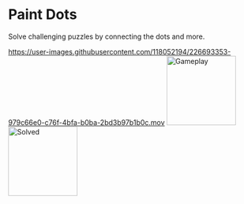 # Paint Dots
  Solve challenging puzzles by connecting the dots and more.
  
https://user-images.githubusercontent.com/118052194/226693353-979c66e0-c76f-4bfa-b0ba-2bd3b97b1b0c.mov
<img width="140" alt="Gameplay" src="https://user-images.githubusercontent.com/118052194/226693679-8f26b71d-a10d-4539-b5b1-185e71c435a8.png"><img width="140" alt="Solved" src="https://user-images.githubusercontent.com/118052194/226693696-66d30773-cff3-4d17-a3b0-d67c14922f3a.png">
